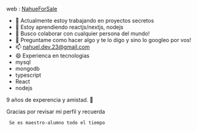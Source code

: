 web : [NahueForSale](https://nahueforsale.vercel.app)

- 🔭 Actualmente estoy trabajando en proyectos secretos
- 🌱 Estoy aprendiendo reactjs/nextjs, nodejs 
- 👯 Busco colaborar con cualquier persona del mundo! 
- 💬 Preguntame como hacer algo y te lo digo y sino lo googleo por vos!
- 📫 nahuel.dev.23@gmail.com
- 😄 Experienca en tecnologias
-  mysql
-  mongodb
-  typescript
-  React
-  nodejs

9 años de experencia y amistad. 🖤

Gracias por revisar mi perfil y recuerda

` Se es maestro-alumno todo el tiempo`
